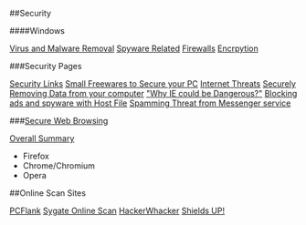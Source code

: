 ##Security   

####Windows 

[Virus and Malware Removal](/windowsHQ/security/spyware_and_Virus_scanners.php)
[Spyware Related](/windowsHQ/security/spyware/spyware.php)
[Firewalls](/windowsHQ/security/softFirewalls.php)
[Encrpytion](/windowsHQ/security/encryptSoftware.php) 
   
###Security Pages    

[Security Links](/windowsHQ/software/securityPrograms.php)
[Small Freewares to Secure your PC](/windowsHQ/security/secureWindowsPrograms.php)
[Internet Threats](/windowsHQ/security/InternetThreats.php)
[Securely Removing Data from your computer](/windowsHQ/security/secureDeleting.php)
[&quot;Why IE could be Dangerous?&quot;](http://browsehappy.com/why/)
[Blocking ads and spyware with Host File](/windowsHQ/security/host_manager.php)
[Spamming Threat from Messenger service]()


###[Secure Web Browsing](/windowsHQ/security/secureBrowsing/securezBrowseIndex.php)


[Overall Summary](/windowsHQ/security/secureBrowsing/securingSummary.php)

-  Firefox 
- Chrome/Chromium 
- Opera 

##Online Scan Sites 

 <p class="sideNav">
     <a href="http://www.pcflank.com/" target="_blank">PCFlank</a>
	 <a href="http://scan.sygate.com/" target="_blank">Sygate Online Scan</a>
	 <a href="http://hackerwhacker.com/newindex.dyn" target="_blank">HackerWhacker</a>
	 <a href="https://grc.com/x/ne.dll?bh0bkyd2" target="_blank">Shields UP!</a>
  </p>
